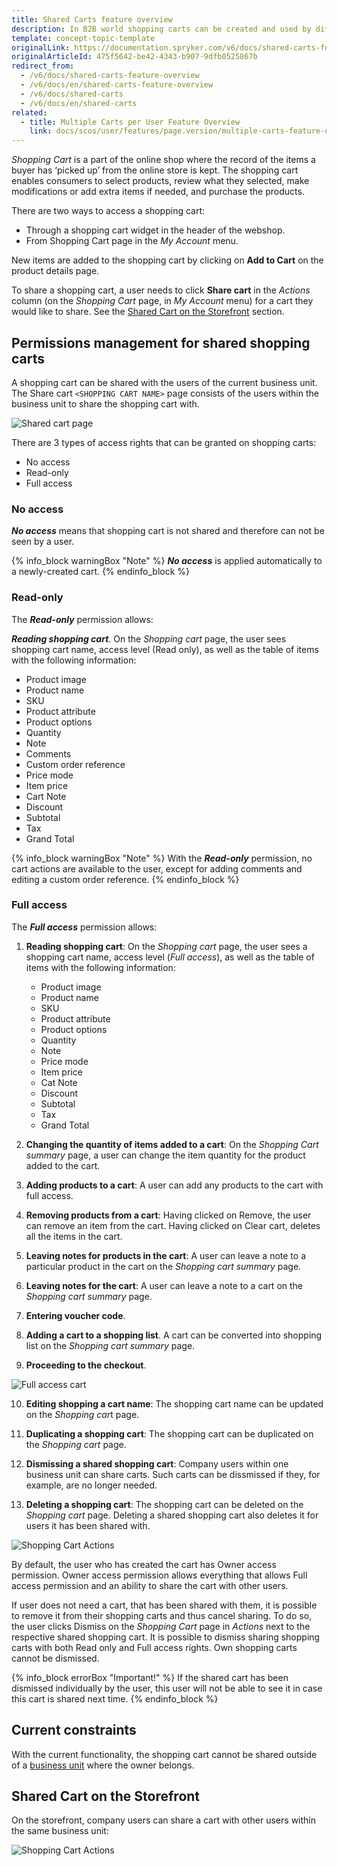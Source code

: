 ```yaml
---
title: Shared Carts feature overview
description: In B2B world shopping carts can be created and used by different individuals. A shopping cart can be shared with the users of the current business unit.
template: concept-topic-template
originalLink: https://documentation.spryker.com/v6/docs/shared-carts-feature-overview
originalArticleId: 475f5642-be42-4343-b907-9dfb0525867b
redirect_from:
  - /v6/docs/shared-carts-feature-overview
  - /v6/docs/en/shared-carts-feature-overview
  - /v6/docs/shared-carts
  - /v6/docs/en/shared-carts
related:
  - title: Multiple Carts per User Feature Overview
    link: docs/scos/user/features/page.version/multiple-carts-feature-overview.html
---
```


*Shopping Cart* is a part of the online shop where the record of the items a buyer has ‘picked up’ from the online store is kept. The shopping cart enables consumers to select products, review what they selected, make modifications or add extra items if needed, and purchase the products.

There are two ways to access a shopping cart:
* Through a shopping cart widget in the header of the webshop.
* From Shopping Cart page in the *My Account* menu.

New items are added to the shopping cart by clicking on **Add to Cart** on the product details page.

To share a shopping cart, a user needs to click **Share cart** in the *Actions* column (on the *Shopping Cart* page, in *My Account* menu) for a cart they would like to share. See the [Shared Cart on the Storefront](#shared-cart-on-the-storefront) section.

## Permissions management for shared shopping carts
A shopping cart can be shared with the users of the current business unit. The Share cart `<SHOPPING CART NAME>` page consists of the users within the business unit to share the shopping cart with.

![Shared cart page](https://spryker.s3.eu-central-1.amazonaws.com/docs/Features/Shopping+Cart/Cart/Shared+Cart+Feature+Overview/share-cart-page.png)

There are 3 types of access rights that can be granted on shopping carts:

* No access
* Read-only
* Full access

### No access
_**No access**_ means that shopping cart is not shared and therefore can not be seen by a user.

{% info_block warningBox "Note" %}
 ***No access*** is applied automatically to a newly-created cart.
{% endinfo_block %}

### Read-only
The _**Read-only**_ permission allows:

**_Reading shopping cart_**. On the *Shopping cart* page, the user sees shopping cart name, access level (Read only), as well as the table of items with the following information:

* Product image
* Product name
* SKU
* Product attribute
* Product options
* Quantity
* Note
* Comments
* Custom order reference
* Price mode
* Item price
* Cart Note
* Discount
* Subtotal
* Tax
* Grand Total

{% info_block warningBox "Note" %}
With the ***Read-only*** permission, no cart actions are available to the user, except for adding comments and editing a custom order reference.
{% endinfo_block %}

### Full access
The _**Full access**_ permission allows:

1. **Reading shopping cart**: On the _Shopping cart_ page, the user sees a shopping cart name, access level (_Full access_), as well as the table of items with the following information:
    * Product image
    * Product name
    * SKU
    * Product attribute
    * Product options
    * Quantity
    * Note
    * Price mode
    * Item price
    * Cat Note
    * Discount
    * Subtotal
    * Tax
    * Grand Total

2. **Changing the quantity of items added to a cart**: On the *Shopping Cart summary* page, a user can change the item quantity for the product added to the cart.

3. **Adding products to a cart**: A user can add any products to the cart with full access.

4. **Removing products from a cart**: Having clicked on Remove, the user can remove an item from the cart. Having clicked on Clear cart, deletes all the items in the cart.

5. **Leaving notes for products in the cart**: A user can leave a note to a particular product in the cart on the *Shopping cart summary* page.

6. **Leaving notes for the cart**: A user can leave a note to a cart on the *Shopping cart summary* page.

7. **Entering voucher code**.

8. **Adding a cart to a shopping list**. A cart can be converted into shopping list on the *Shopping cart summary* page.

9. **Proceeding to the checkout**.

![Full access cart](https://spryker.s3.eu-central-1.amazonaws.com/docs/Features/Shopping+Cart/Cart/Shared+Cart+Feature+Overview/full-access-cart.png)

10. **Editing shopping a cart name**: The shopping cart name can be updated on the *Shopping car*t page.

11. **Duplicating a shopping cart**: The shopping cart can be duplicated on the *Shopping cart* page.

12. **Dismissing a shared shopping cart**: Company users within one business unit can share carts. Such carts can be dissmissed if they, for example, are no longer needed.

13. **Deleting a shopping cart**: The shopping cart can be deleted on the *Shopping cart* page. Deleting a shared shopping cart also deletes it for users it has been shared with.

![Shopping Cart Actions](https://spryker.s3.eu-central-1.amazonaws.com/docs/Features/Shopping+Cart/Cart/Shared+Cart+Feature+Overview/shopping-cart-actions.png)

By default, the user who has created the cart has Owner access permission. Owner access permission allows everything that allows Full access permission and an ability to share the cart with other users.

If user does not need a cart, that has been shared with them, it is possible to remove it from their shopping carts and thus cancel sharing. To do so, the user clicks Dismiss on the *Shopping Cart* page in *Actions* next to the respective shared shopping cart. It is possible to dismiss sharing shopping carts with both Read only and Full access rights. Own shopping carts cannot be dismissed.

{% info_block errorBox "Important!" %}
If the shared cart has been dismissed individually by the user, this user will not be able to see it in case this cart is shared next time.
{% endinfo_block %}

## Current constraints
With the current functionality, the shopping cart cannot be shared outside of a [business unit](/docs/scos/user/features/{{page.version}}/company-account/company-account-feature-overview/business-units.html) where the owner belongs.

## Shared Cart on the Storefront
<a id=shared-cart-on-the-storefront></a>
On the storefront, company users can share a cart with other users within the same business unit:

![Shopping Cart Actions](https://spryker.s3.eu-central-1.amazonaws.com/docs/Features/Shopping+Cart/Cart/Shared+Cart+Feature+Overview/share-a-shopping-cart.gif)
</details>
